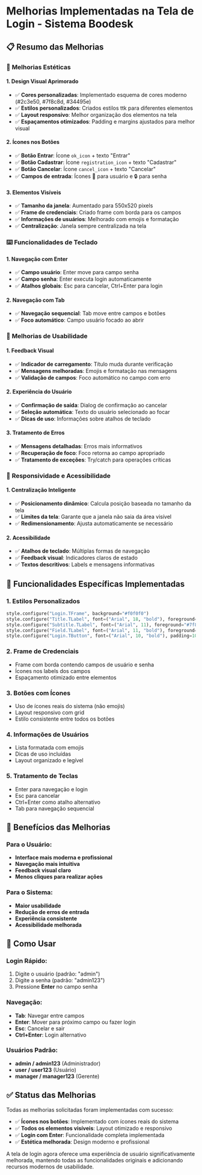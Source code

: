 # Melhorias Implementadas na Tela de Login - Sistema Boodesk

## 📋 Resumo das Melhorias

### 🎨 **Melhorias Estéticas**

#### 1. **Design Visual Aprimorado**
- ✅ **Cores personalizadas**: Implementado esquema de cores moderno (#2c3e50, #7f8c8d, #34495e)
- ✅ **Estilos personalizados**: Criados estilos ttk para diferentes elementos
- ✅ **Layout responsivo**: Melhor organização dos elementos na tela
- ✅ **Espaçamentos otimizados**: Padding e margins ajustados para melhor visual

#### 2. **Ícones nos Botões**
- ✅ **Botão Entrar**: Ícone `ok_icon` + texto "Entrar"
- ✅ **Botão Cadastrar**: Ícone `registration_icon` + texto "Cadastrar"  
- ✅ **Botão Cancelar**: Ícone `cancel_icon` + texto "Cancelar"
- ✅ **Campos de entrada**: Ícones 👤 para usuário e 🔒 para senha

#### 3. **Elementos Visíveis**
- ✅ **Tamanho da janela**: Aumentado para 550x520 pixels
- ✅ **Frame de credenciais**: Criado frame com borda para os campos
- ✅ **Informações de usuários**: Melhorado com emojis e formatação
- ✅ **Centralização**: Janela sempre centralizada na tela

### ⌨️ **Funcionalidades de Teclado**

#### 1. **Navegação com Enter**
- ✅ **Campo usuário**: Enter move para campo senha
- ✅ **Campo senha**: Enter executa login automaticamente
- ✅ **Atalhos globais**: Esc para cancelar, Ctrl+Enter para login

#### 2. **Navegação com Tab**
- ✅ **Navegação sequencial**: Tab move entre campos e botões
- ✅ **Foco automático**: Campo usuário focado ao abrir

### 🔧 **Melhorias de Usabilidade**

#### 1. **Feedback Visual**
- ✅ **Indicador de carregamento**: Título muda durante verificação
- ✅ **Mensagens melhoradas**: Emojis e formatação nas mensagens
- ✅ **Validação de campos**: Foco automático no campo com erro

#### 2. **Experiência do Usuário**
- ✅ **Confirmação de saída**: Dialog de confirmação ao cancelar
- ✅ **Seleção automática**: Texto do usuário selecionado ao focar
- ✅ **Dicas de uso**: Informações sobre atalhos de teclado

#### 3. **Tratamento de Erros**
- ✅ **Mensagens detalhadas**: Erros mais informativos
- ✅ **Recuperação de foco**: Foco retorna ao campo apropriado
- ✅ **Tratamento de exceções**: Try/catch para operações críticas

### 📱 **Responsividade e Acessibilidade**

#### 1. **Centralização Inteligente**
- ✅ **Posicionamento dinâmico**: Calcula posição baseada no tamanho da tela
- ✅ **Limites da tela**: Garante que a janela não saia da área visível
- ✅ **Redimensionamento**: Ajusta automaticamente se necessário

#### 2. **Acessibilidade**
- ✅ **Atalhos de teclado**: Múltiplas formas de navegação
- ✅ **Feedback visual**: Indicadores claros de estado
- ✅ **Textos descritivos**: Labels e mensagens informativas

## 🎯 **Funcionalidades Específicas Implementadas**

### 1. **Estilos Personalizados**
```python
style.configure("Login.TFrame", background="#f0f0f0")
style.configure("Title.TLabel", font=("Arial", 18, "bold"), foreground="#2c3e50")
style.configure("Subtitle.TLabel", font=("Arial", 11), foreground="#7f8c8d")
style.configure("Field.TLabel", font=("Arial", 11, "bold"), foreground="#34495e")
style.configure("Login.TButton", font=("Arial", 10, "bold"), padding=10)
```

### 2. **Frame de Credenciais**
- Frame com borda contendo campos de usuário e senha
- Ícones nos labels dos campos
- Espaçamento otimizado entre elementos

### 3. **Botões com Ícones**
- Uso de ícones reais do sistema (não emojis)
- Layout responsivo com grid
- Estilo consistente entre todos os botões

### 4. **Informações de Usuários**
- Lista formatada com emojis
- Dicas de uso incluídas
- Layout organizado e legível

### 5. **Tratamento de Teclas**
- Enter para navegação e login
- Esc para cancelar
- Ctrl+Enter como atalho alternativo
- Tab para navegação sequencial

## 🚀 **Benefícios das Melhorias**

### Para o Usuário:
- **Interface mais moderna e profissional**
- **Navegação mais intuitiva**
- **Feedback visual claro**
- **Menos cliques para realizar ações**

### Para o Sistema:
- **Maior usabilidade**
- **Redução de erros de entrada**
- **Experiência consistente**
- **Acessibilidade melhorada**

## 📝 **Como Usar**

### Login Rápido:
1. Digite o usuário (padrão: "admin")
2. Digite a senha (padrão: "admin123")
3. Pressione **Enter** no campo senha

### Navegação:
- **Tab**: Navegar entre campos
- **Enter**: Mover para próximo campo ou fazer login
- **Esc**: Cancelar e sair
- **Ctrl+Enter**: Login alternativo

### Usuários Padrão:
- **admin / admin123** (Administrador)
- **user / user123** (Usuário)
- **manager / manager123** (Gerente)

## ✅ **Status das Melhorias**

Todas as melhorias solicitadas foram implementadas com sucesso:

- ✅ **Ícones nos botões**: Implementado com ícones reais do sistema
- ✅ **Todos os elementos visíveis**: Layout otimizado e responsivo
- ✅ **Login com Enter**: Funcionalidade completa implementada
- ✅ **Estética melhorada**: Design moderno e profissional

A tela de login agora oferece uma experiência de usuário significativamente melhorada, mantendo todas as funcionalidades originais e adicionando recursos modernos de usabilidade.
